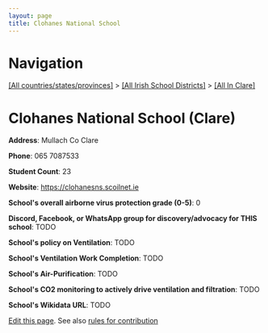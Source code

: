 ```yaml
---
layout: page
title: Clohanes National School
---
```

# Navigation

[[All countries/states/provinces]](../../..) > [[All Irish School Districts]](../..) > [[All In Clare]](..)

# Clohanes National School (Clare)

**Address**: Mullach Co Clare

**Phone**: 065 7087533

**Student Count**: 23

**Website**: <https://clohanesns.scoilnet.ie>

**School's overall airborne virus protection grade (0-5)**: 0

**Discord, Facebook, or WhatsApp group for discovery/advocacy for THIS school**: TODO

**School's policy on Ventilation**: TODO

**School's Ventilation Work Completion**: TODO

**School's Air-Purification**: TODO

**School's CO2 monitoring to actively drive ventilation and filtration**: TODO

**School's Wikidata URL**: TODO


[Edit this page](https://github.com/ventilate-schools/Ireland/edit/main/./Clare/Clohanes_National_School.md). See also [rules for contribution](../../../contribution-rules/)
